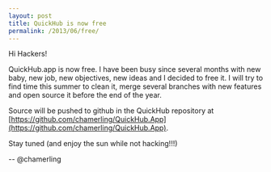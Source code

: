 ```yaml
---
layout: post
title: QuickHub is now free
permalink: /2013/06/free/
---
```


Hi Hackers!

QuickHub.app is now free. I have been busy since several months with new baby, new job, new objectives, new ideas and I decided to free it.
I will try to find time this summer to clean it, merge several branches with new features and open source it before the end of the year.

Source will be pushed to github in the QuickHub repository at [https://github.com/chamerling/QuickHub.App](https://github.com/chamerling/QuickHub.App).

Stay tuned (and enjoy the sun while not hacking!!!)

-- @chamerling